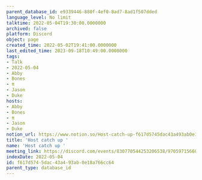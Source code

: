 ```yaml
---
parent_database_id: e9339446-880f-4ef0-8ad7-8ad1f507dded
language_level: No limit
talktime: 2022-05-04T19:30:00.0000000
archived: false
platform: Discord
object: page
created_time: 2022-05-02T19:41:00.0000000
last_edited_time: 2023-09-18T10:49:00.0000000
tags:
- Talk
- 2022-05-04
- Abby
- Bones
- π
- Jason
- Duke
hosts:
- Abby
- Bones
- π
- Jason
- Duke
notion_url: https://www.notion.so/Host-catch-up-f617d5745dac43a493ab0e18a766cc64
title: 'Host catch up '
name: 'Host catch up '
meeting_link: https://discord.com/events/830770544253206538/970597156681568276
indexDate: 2022-05-04
id: f617d574-5dac-43a4-93ab-0e18a766cc64
parent_type: database_id
---
```





